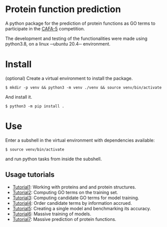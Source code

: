 # Protein function prediction

A python package for the prediction of protein functions as GO terms to participate in the [CAFA-5](https://www.kaggle.com/competitions/cafa-5-protein-function-prediction/overview) competition. 

The development and testing of the functionalities were made using python3.8, on a linux ─ubuntu 20.4─ environment.

# Install

(optional) Create a virtual environment to install the package.

```
$ mkdir -p venv && python3 -m venv ./venv && source venv/bin/activate
```

And install it.

``` 
$ python3 -m pip install .
```

# Use

Enter a subshell in the virtual environment with dependencies available:

```
$ source venv/bin/activate
```

and run python tasks from inside the subshell.

## Usage tutorials

- [Tutorial1](analyses/01_working_with_proteins.ipynb): Working with proteins and and protein structures.
- [Tutorial2](analyses/02_get_go_terms_train_set.ipynb): Computing GO terms on the training set.
- [Tutorial3](analyses/03_get_candidate_terms_test_set.ipynb): Computing candidate GO terms for model training.
- [Tutorial4](analyses/04_get_ordered_candidate_terms_by_ia.ipynb): Order candidate terms by information accrued.
- [Tutorial5](analyses/05_create_model_for_top_scored_term.ipynb): Creating a single model and benchmarking its accuracy.
- [Tutorial6](analyses/06_run_models_massive.ipynb): Massive training of models.
- [Tutorial7](analyses/07_massive_prediction.ipynb): Massive prediction of protein functions.



